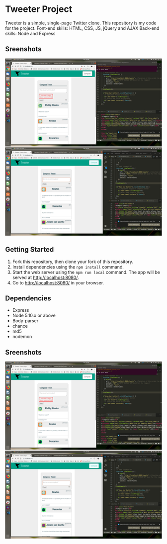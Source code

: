 # Tweeter Project

Tweeter is a simple, single-page Twitter clone.
This repository is my code for the project.
Font-end skills: HTML, CSS, JS, jQuery and AJAX 
Back-end skills: Node and Express 

## Sreenshots
!["Screnshot of boxes and error msg"](https://github.com/sogbdn/tweeter/blob/master/docs/tweet-box-errormsg.png)
!["Screenshot of compose box"](https://github.com/sogbdn/tweeter/blob/master/docs/tweet-box.png)

## Getting Started

1. Fork this repository, then clone your fork of this repository.
2. Install dependencies using the `npm install` command.
3. Start the web server using the `npm run local` command. The app will be served at <http://localhost:8080/>.
4. Go to <http://localhost:8080/> in your browser.

## Dependencies

- Express
- Node 5.10.x or above
- Body-parser
- chance
- md5
- nodemon

## Sreenshots
!["Screnshot of boxes and error msg"](https://github.com/sogbdn/tweeter/blob/master/docs/tweet-box-errormsg.png)
!["Screenshot of compose box"](https://github.com/sogbdn/tweeter/blob/master/docs/tweet-box.png)




